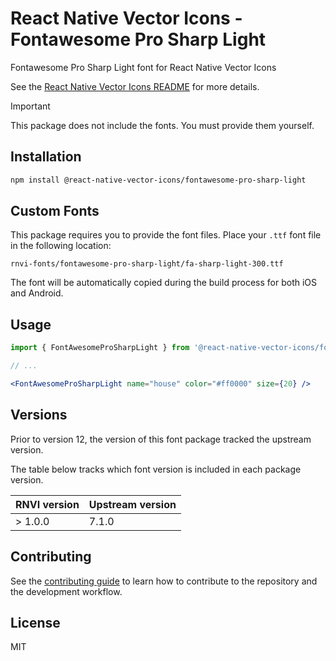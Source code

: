 # React Native Vector Icons - Fontawesome Pro Sharp Light

Fontawesome Pro Sharp Light font for React Native Vector Icons

See the [React Native Vector Icons README](../../README.md) for more details.

> [!IMPORTANT]
> This package does not include the fonts. You must provide them yourself.

## Installation

```sh
npm install @react-native-vector-icons/fontawesome-pro-sharp-light
```

## Custom Fonts

This package requires you to provide the font files. Place your `.ttf` font
file in the following location:

```
rnvi-fonts/fontawesome-pro-sharp-light/fa-sharp-light-300.ttf
```

The font will be automatically copied during the build process for both iOS and
Android.

## Usage

```jsx
import { FontAwesomeProSharpLight } from '@react-native-vector-icons/fontawesome-pro-sharp-light';

// ...

<FontAwesomeProSharpLight name="house" color="#ff0000" size={20} />
```

## Versions

Prior to version 12, the version of this font package tracked the upstream version.

The table below tracks which font version is included in each package version.

| RNVI version | Upstream version |
| ------------ | ---------------- |
| &gt; 1.0.0 | 7.1.0 |

## Contributing

See the [contributing guide](../../CONTRIBUTING.md) to learn how to contribute to the repository and the development workflow.

## License

MIT
